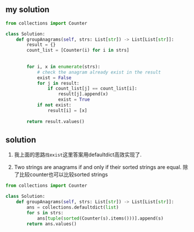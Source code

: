 

## my solution 

```python
from collections import Counter

class Solution:
    def groupAnagrams(self, strs: List[str]) -> List[List[str]]:
        result = {}
        count_list = [Counter(i) for i in strs]
        
        
        for i, x in enumerate(strs):
            # check the anagram already exist in the result
            exist = False
            for j in result:
                if count_list[j] == count_list[i]:
                    result[j].append(x)
                    exist = True
            if not exist:
                result[i] = [x]
            
        return result.values()
```


## solution

1. 我上面的思路`找exist`这里答案用defaultdict高效实现了.

2. Two strings are anagrams if and only if their sorted strings are equal.
除了比较counter也可以比较sorted strings

```python
from collections import Counter

class Solution:
    def groupAnagrams(self, strs: List[str]) -> List[List[str]]:
        ans = collections.defaultdict(list)
        for s in strs:
            ans[tuple(sorted(Counter(s).items()))].append(s)
        return ans.values()
```

